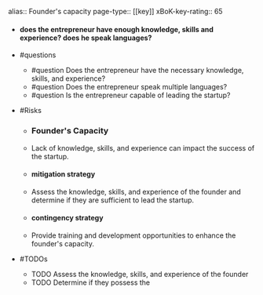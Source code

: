 alias:: Founder's capacity
page-type:: [[key]]
xBoK-key-rating:: 65
- #### does the entrepreneur have enough knowledge, skills and experience? does he speak languages?
- #questions
  - #question Does the entrepreneur have the necessary knowledge, skills, and experience?
  - #question Does the entrepreneur speak multiple languages?
  - #question Is the entrepreneur capable of leading the startup?
- #Risks

  - ### Founder's Capacity
  - Lack of knowledge, skills, and experience can impact the success of the startup.
  - #### mitigation strategy
  - Assess the knowledge, skills, and experience of the founder and determine if they are sufficient to lead the startup.
  - #### contingency strategy
  - Provide training and development opportunities to enhance the founder's capacity.
- #TODOs
  - TODO Assess the knowledge, skills, and experience of the founder
  - TODO  Determine if they possess the


